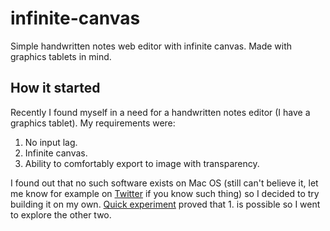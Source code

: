 # infinite-canvas

Simple handwritten notes web editor with infinite canvas. Made with graphics tablets in mind.

## How it started

Recently I found myself in a need for a handwritten notes editor (I have a graphics tablet). My requirements were:

1. No input lag.
2. Infinite canvas.
3. Ability to comfortably export to image with transparency.

I found out that no such software exists on Mac OS (still can't believe it, let me know for example on [Twitter](https://twitter.com) if you know such thing) so I decided to try building it on my own. [Quick experiment](https://twitter.com/tchayen/status/1308542680671100934?s=20) proved that 1. is possible so I went to explore the other two.
